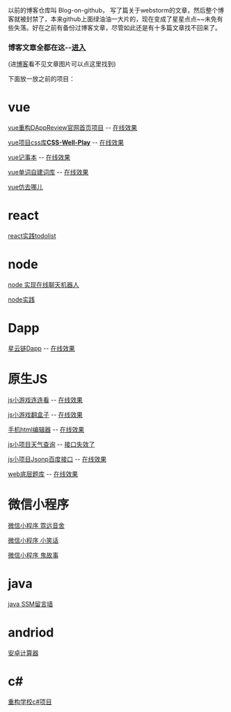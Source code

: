 以前的博客仓库叫 Blog-on-github， 写了篇关于webstorm的文章，然后整个博客就被封禁了，本来github上面绿油油一大片的，现在变成了星星点点~~未免有些失落。好在之前有备份过博客文章，尽管如此还是有十多篇文章找不回来了。


### 博客文章全都在这--[进入](https://github.com/KamyoChae/kamyochae.github.io/tree/master/_posts)
(进[博客](https://kamyochae.github.io/)看不见文章图片可以点这里找到)
 
 

 
下面放一放之前的项目： 
 
  
 
# vue

[vue重构DAppReview官网首页项目](https://github.com/KamyoChae/review-dapp) -- [在线效果](https://kamyochae.github.io/review-dapp-noapi/#/)

[vue项目css库**CSS-Well-Play**](https://github.com/KamyoChae/CSS-Well-Play) -- [在线效果](https://kamyochae.github.io/CSS-Well-Play/#/)

[vue记事本](https://github.com/KamyoChae/notebook) -- [在线效果](https://kamyochae.github.io/notebook/#/)

[vue单词自建词库](https://github.com/KamyoChae/word-ShortHand) -- [在线效果](https://kamyochae.github.io/word-ShortHand/#/)

[vue仿去哪儿](https://github.com/KamyoChae/travel)

# react 
[react实践todolist](https://github.com/KamyoChae/react-todolist)

# node
[node 实现在线聊天机器人](https://github.com/KamyoChae/node-robot) 

[node实践](https://github.com/KamyoChae/node-demo)

# Dapp

[星云链Dapp](https://github.com/KamyoChae/Dream-Butterfly) -- [在线效果](https://kamyochae.github.io/Dream-Butterfly/)

# 原生JS

[js小游戏连连看](https://github.com/KamyoChae/ColorFindFine) -- [在线效果](https://kamyochae.github.io/ColorFindFine/)

[js小游戏翻盒子](https://github.com/KamyoChae/ColorImpression) -- [在线效果](https://kamyochae.github.io/ColorImpression/)

[手机html编辑器](https://github.com/KamyoChae/HtmlEdit) -- [在线效果](https://kamyochae.github.io/HtmlEdit/ )

[js小项目天气查询](https://github.com/KamyoChae/weather) -- [接口失效了]()

[js小项目Jsonp百度接口](https://github.com/KamyoChae/BaiduList) -- [在线效果](https://kamyochae.github.io/BaiduList/ )

[web底层题库](https://github.com/KamyoChae/webTest) -- [在线效果](https://kamyochae.github.io/webTest/)

# 微信小程序

[微信小程序 霓远音舍](https://github.com/KamyoChae/Mini-Program_NiYuan)

[微信小程序 小笑话](https://github.com/KamyoChae/weixin-jokeChoba)

[微信小程序 鬼故事](https://github.com/KamyoChae/weixin-GhostStory_Chopper) 

# java

[java SSM留言墙](https://github.com/KamyoChae/ssm-Message-wall)

# andriod

[安卓计算器](https://github.com/KamyoChae/android-comp)

# c#

[重构学校c#项目](https://github.com/KamyoChae/netdisc)


